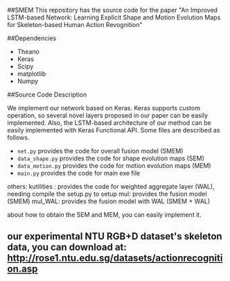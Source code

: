 ##SMEM
This repository has the source code for the paper "An Improved LSTM-based Network: Learning Explicit Shape and Motion Evolution Maps for Skeleton-based Human Action Revognition"


##Dependencies

- Theano
- Keras
- Scipy
- matplotlib
- Numpy

##Source Code Description

We implement our network based on Keras. Keras supports custom operation, so several novel layers proposed in our paper can be easily implemented. Also, the LSTM-based architecture of our method can be easily implemented with Keras Functional API.  Some files are described as follows.

- `net.py` provides the code for overall fusion model (SMEM)
- `data_shape.py` provides the code for shape evolution maps (SEM)
- `data_motion.py` provides the code for motion evolution maps (MEM)
- `main.py` provides the code for main exe file


others:
kutilities : provides the code for weighted aggregate layer (WAL), needing compile the setup.py to setup
mul: provides the fusion model (SMEM)
mul_WAL: provides the fusion model with WAL (SMEM + WAL)

about how to obtain the SEM and MEM, you can easily implement it.

## our experimental NTU RGB+D dataset's skeleton data, you can download at: http://rose1.ntu.edu.sg/datasets/actionrecognition.asp